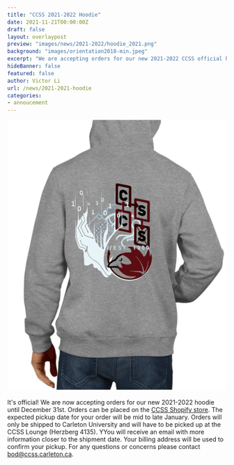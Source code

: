 ```yaml
---
title: "CCSS 2021-2022 Hoodie"
date: 2021-11-21T00:00:00Z
draft: false
layout: overlaypost
preview: "images/news/2021-2022/hoodie_2021.png"
background: "images/orientation2018-min.jpeg"
excerpt: "We are accepting orders for our new 2021-2022 CCSS official hoodie until December 31st."
hideBanner: false
featured: false
author: Victor Li
url: /news/2021-2021-hoodie
categories:
- annoucement
---
```


![hoodie 2021](/images/news/2021-2022/hoodie_2021.png)

It's official! We are now accepting orders for our new 2021-2022 hoodie until December 31st. Orders can be placed on the [CCSS Shopify store](https://carletoncss.myshopify.com/products/new-ccss-fleece-hoodie-1). The expected pickup date for your order will be mid to late January. Orders will only be shipped to Carleton University and will have to be picked up at the CCSS Lounge (Herzberg 4135). YYou will receive an email with more information closer to the shipment date. Your billing address will be used to confirm your pickup. For any questions or concerns please contact bod@ccss.carleton.ca.